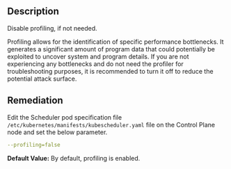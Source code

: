 ## Description

Disable profiling, if not needed.

Profiling allows for the identification of specific performance bottlenecks. It generates a significant amount of program data that could potentially be exploited to uncover system and program details. If you are not experiencing any bottlenecks and do not need the profiler for troubleshooting purposes, it is recommended to turn it off to reduce the potential attack surface.

## Remediation

Edit the Scheduler pod specification file `/etc/kubernetes/manifests/kubescheduler.yaml` file on the Control Plane node and set the below parameter.

```yaml
--profiling=false
```

**Default Value:** By default, profiling is enabled.